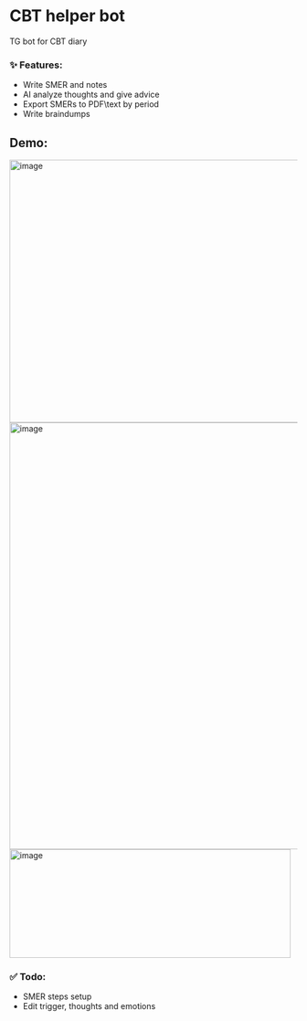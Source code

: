 # CBT helper bot

TG bot for CBT diary  


### :sparkles: Features:

- Write SMER and notes
- AI analyze thoughts and give advice
- Export SMERs to PDF\text by period
- Write braindumps

## Demo:
  <img width="509" height="460" alt="image" src="https://github.com/user-attachments/assets/670b6197-1417-4b3d-8366-2cbca6c223f1" />
  <img width="505" height="747" alt="image" src="https://github.com/user-attachments/assets/3f83db4c-b55f-457c-8929-1fd622580c20" />
  <img width="492" height="190" alt="image" src="https://github.com/user-attachments/assets/9dedeb47-d694-4aa2-89d7-2b218db46631" />


### ✅ Todo:

- SMER steps setup
- Edit trigger, thoughts and emotions

